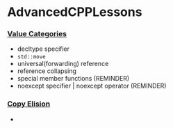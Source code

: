 # AdvancedCPPLessons

### [Value Categories](https://github.com/UPinar/AdvanceCPPLessons/tree/main/ValueCategories)
  - decltype specifier
  - `std::move` <algorithm> <utility>
  - universal(forwarding) reference
  - reference collapsing
  - special member functions (REMINDER)
  - noexcept specifier |  noexcept operator (REMINDER)

### [Copy Elision](https://github.com/UPinar/AdvanceCPPLessons/tree/main/CopyElision)
  -